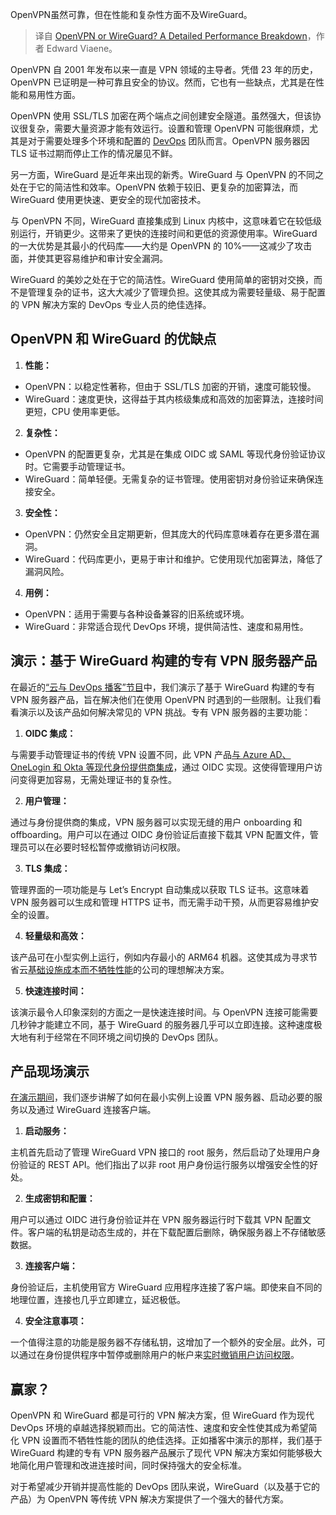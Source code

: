 
<!--
title: OpenVPN还是WireGuard？详细性能对比
cover: https://cdn.thenewstack.io/media/2024/11/0b44e284-dayne-topkin-u5zt-hoocrm-unsplash-scaled.jpg
-->

OpenVPN虽然可靠，但在性能和复杂性方面不及WireGuard。

> 译自 [OpenVPN or WireGuard? A Detailed Performance Breakdown](https://thenewstack.io/openvpn-or-wireguard-a-detailed-performance-breakdown/)，作者 Edward Viaene。

OpenVPN 自 2001 年发布以来一直是 VPN 领域的主导者。凭借 23 年的历史，OpenVPN 已证明是一种可靠且安全的协议。然而，它也有一些缺点，尤其是在性能和易用性方面。

OpenVPN 使用 SSL/TLS 加密在两个端点之间创建安全隧道。虽然强大，但该协议很复杂，需要大量资源才能有效运行。设置和管理 OpenVPN 可能很麻烦，尤其是对于需要处理多个环境和配置的 [DevOps](https://thenewstack.io/devops/) 团队而言。OpenVPN 服务器因 TLS 证书过期而停止工作的情况屡见不鲜。

另一方面，WireGuard 是近年来出现的新秀。WireGuard 与 OpenVPN 的不同之处在于它的简洁性和效率。OpenVPN 依赖于较旧、更复杂的加密算法，而 WireGuard 使用更快速、更安全的现代加密技术。

与 OpenVPN 不同，WireGuard 直接集成到 Linux 内核中，这意味着它在较低级别运行，开销更少。这带来了更快的连接时间和更低的资源使用率。WireGuard 的一大优势是其最小的代码库——大约是 OpenVPN 的 10%——这减少了攻击面，并使其更容易维护和审计安全漏洞。

WireGuard 的美妙之处在于它的简洁性。WireGuard 使用简单的密钥对交换，而不是管理复杂的证书，这大大减少了管理负担。这使其成为需要轻量级、易于配置的 VPN 解决方案的 DevOps 专业人员的绝佳选择。

## OpenVPN 和 WireGuard 的优缺点

1. **性能：**

*   OpenVPN：以稳定性著称，但由于 SSL/TLS 加密的开销，速度可能较慢。
*   WireGuard：速度更快，这得益于其内核级集成和高效的加密算法，连接时间更短，CPU 使用率更低。

2. **复杂性：**

*   OpenVPN 的配置更复杂，尤其是在集成 OIDC 或 SAML 等现代身份验证协议时。它需要手动管理证书。
*   WireGuard：简单轻便。无需复杂的证书管理。使用密钥对身份验证来确保连接安全。

3. **安全性：**

*   OpenVPN：仍然安全且定期更新，但其庞大的代码库意味着存在更多潜在漏洞。
*   WireGuard：代码库更小，更易于审计和维护。它使用现代加密算法，降低了漏洞风险。

4. **用例：**

*   OpenVPN：适用于需要与各种设备兼容的旧系统或环境。
*   WireGuard：非常适合现代 DevOps 环境，提供简洁性、速度和易用性。

## 演示：基于 WireGuard 构建的专有 VPN 服务器产品

在最近的[“云与 DevOps 播客”节目](https://youtu.be/uWVpYP8FeUE)中，我们演示了基于 WireGuard 构建的专有 VPN 服务器产品，旨在解决他们在使用 OpenVPN 时遇到的一些限制。让我们看看演示以及该产品如何解决常见的 VPN 挑战。专有 VPN 服务器的主要功能：

1. **OIDC 集成：**

与需要手动管理证书的传统 VPN 设置不同，此 VPN 产品[与 Azure AD、OneLogin 和 Okta 等现代身份提供商集成](https://thenewstack.io/essentials-for-integrating-identity/)，通过 OIDC 实现。这使得管理用户访问变得更加容易，无需处理证书的复杂性。

2. **用户管理：**

通过与身份提供商的集成，VPN 服务器可以实现无缝的用户 onboarding 和 offboarding。用户可以在通过 OIDC 身份验证后直接下载其 VPN 配置文件，管理员可以在必要时轻松暂停或撤销访问权限。

3. **TLS 集成：**

管理界面的一项功能是与 Let’s Encrypt 自动集成以获取 TLS 证书。这意味着 VPN 服务器可以生成和管理 HTTPS 证书，而无需手动干预，从而更容易维护安全的设置。

4. **轻量级和高效：**

该产品可在小型实例上运行，例如内存最小的 ARM64 机器。这使其成为寻求节省云[基础设施成本而不牺牲性能](https://thenewstack.io/improving-price-performance-lowers-infrastructure-costs/)的公司的理想解决方案。

5. **快速连接时间：**

该演示最令人印象深刻的方面之一是快速连接时间。与 OpenVPN 连接可能需要几秒钟才能建立不同，基于 WireGuard 的服务器几乎可以立即连接。这种速度极大地有利于经常在不同环境之间切换的 DevOps 团队。

## 产品现场演示

[在演示期间](https://youtu.be/HDXKMhIYaiI)，我们逐步讲解了如何在最小实例上设置 VPN 服务器、启动必要的服务以及通过 WireGuard 连接客户端。

1. **启动服务：**

主机首先启动了管理 WireGuard VPN 接口的 root 服务，然后启动了处理用户身份验证的 REST API。他们指出了以非 root 用户身份运行服务以增强安全性的好处。

2. **生成密钥和配置：**

用户可以通过 OIDC 进行身份验证并在 VPN 服务器运行时下载其 VPN 配置文件。客户端的私钥是动态生成的，并在下载配置后删除，确保服务器上不存储敏感数据。

3. **连接客户端：**

身份验证后，主机使用官方 WireGuard 应用程序连接了客户端。即使来自不同的地理位置，连接也几乎立即建立，延迟极低。

4. **安全注意事项：**

一个值得注意的功能是服务器不存储私钥，这增加了一个额外的安全层。此外，可以通过在身份提供程序中暂停或删除用户的帐户来[实时撤销用户访问权限](https://thenewstack.io/change-data-capture-for-real-time-access-to-backend-databases/)。


## 赢家？

OpenVPN 和 WireGuard 都是可行的 VPN 解决方案，但 WireGuard 作为现代 DevOps 环境的卓越选择脱颖而出。它的简洁性、速度和安全性使其成为希望简化 VPN 设置而不牺牲性能的团队的绝佳选择。正如播客中演示的那样，我们基于 WireGuard 构建的专有 VPN 服务器产品展示了现代 VPN 解决方案如何能够极大地简化用户管理和改进连接时间，同时保持强大的安全标准。

对于希望减少开销并提高性能的 DevOps 团队来说，WireGuard（以及基于它的产品）为 OpenVPN 等传统 VPN 解决方案提供了一个强大的替代方案。
